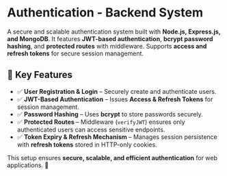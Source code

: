 # Authentication - Backend System
A secure and scalable authentication system built with **Node.js, Express.js, and MongoDB**. It features **JWT-based authentication**, **bcrypt password hashing**, and **protected routes** with middleware. Supports **access and refresh tokens** for secure session management.

## 🔑 Key Features

- ✅ **User Registration & Login** – Securely create and authenticate users.  
- ✅ **JWT-Based Authentication** – Issues **Access & Refresh Tokens** for session management.  
- ✅ **Password Hashing** – Uses **bcrypt** to store passwords securely.  
- ✅ **Protected Routes** – Middleware (`verifyJWT`) ensures only authenticated users can access sensitive endpoints.  
- ✅ **Token Expiry & Refresh Mechanism** – Manages session persistence with **refresh tokens** stored in HTTP-only cookies.  

This setup ensures **secure, scalable, and efficient authentication** for web applications. 🚀
